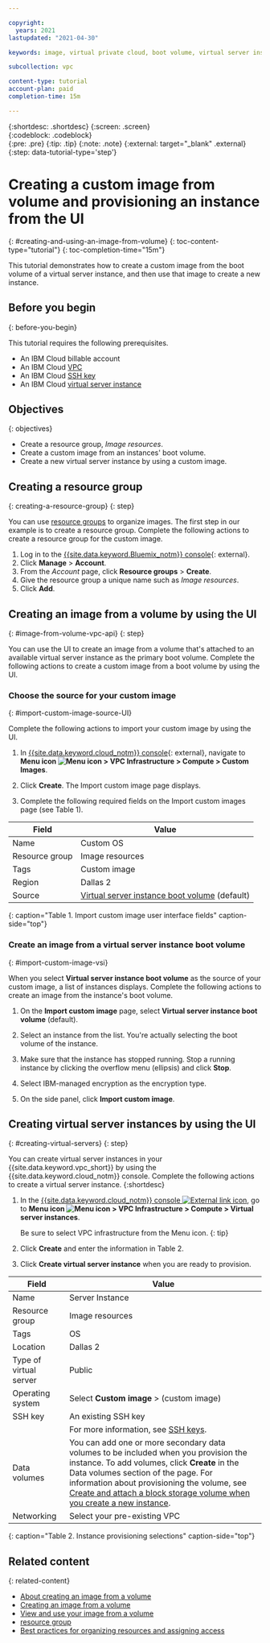 ```yaml
---

copyright:
  years: 2021
lastupdated: "2021-04-30"

keywords: image, virtual private cloud, boot volume, virtual server instance, instance, instances, virtual servers, creating virtual servers, virtual server instances, virtual machines, Virtual Servers for VPC, compute, vsi, vpc, creating, UI, console, generation 2, gen 2

subcollection: vpc

content-type: tutorial
account-plan: paid
completion-time: 15m

---
```


{:shortdesc: .shortdesc}
{:screen: .screen}  
{:codeblock: .codeblock}  
{:pre: .pre}
{:tip: .tip}
{:note: .note}
{:external: target="_blank" .external}
{:step: data-tutorial-type='step'}

# Creating a custom image from volume and provisioning an instance from the UI
{: #creating-and-using-an-image-from-volume}
{: toc-content-type="tutorial"}
{: toc-completion-time="15m"}

This tutorial demonstrates how to create a custom image from the boot volume of a virtual server instance, and then use that image to create a new instance.

## Before you begin
{: before-you-begin}

This tutorial requires the following prerequisites.

- An IBM Cloud billable account
- An IBM Cloud [VPC](/docs/vpc?topic=vpc-getting-started)
- An IBM Cloud [SSH key](/docs/vpc?topic=vpc-ssh-keys)
- An IBM Cloud [virtual server instance](/docs/vpc?topic=vpc-creating-virtual-servers)

## Objectives
{: objectives}
- Create a resource group, *Image resources*.
- Create a custom image from an instances' boot volume.
- Create a new virtual server instance by using a custom image.

## Creating a resource group
{: creating-a-resource-group}
{: step}

You can use [resource groups](/docs/vpc?topic=vpc-iam-getting-started#resources-and-resource-groups) to organize images. The first step in our example is to create a resource group. Complete the following actions to create a resource group for the custom image.

1. Log in to the [{{site.data.keyword.Bluemix_notm}} console](https://{DomainName}){: external}.
2. Click **Manage** > **Account**.
3. From the *Account* page, click **Resource groups** > **Create**.
4. Give the resource group a unique name such as *Image resources*.
5. Click **Add**.

## Creating an image from a volume by using the UI
{: #image-from-volume-vpc-api}
{: step}

You can use the UI to create an image from a volume that's attached to an available virtual server instance as the primary boot volume. Complete the following actions to create a custom image from a boot volume by using the UI.

### Choose the source for your custom image
{: #import-custom-image-source-UI}

Complete the following actions to import your custom image by using the UI.

1. In [{{site.data.keyword.cloud_notm}} console](https://console.cloud.ibm.com/vpc-ext){: external}, 
navigate to **Menu icon ![Menu icon](../icons/icon_hamburger.svg) > VPC Infrastructure > Compute > Custom Images**.

2. Click **Create**. The Import custom image page displays.

3. Complete the following required fields on the Import custom images page (see Table 1).

| Field | Value |
|-------|-------|
| Name | Custom OS |
| Resource group | Image resources |
| Tags | Custom image |
| Region | Dallas 2 |
| Source | [Virtual server instance boot volume](#import-custom-image-vsi) (default) |
{: caption="Table 1. Import custom image user interface fields" caption-side="top"}

### Create an image from a virtual server instance boot volume
{: #import-custom-image-vsi}

When you select **Virtual server instance boot volume** as the source of your custom image, a list of instances displays. Complete the following actions to create an image from the instance's boot volume.

1. On the **Import custom image** page, select **Virtual server instance boot volume** (default).

2. Select an instance from the list. You're actually selecting the boot volume of the instance.

3. Make sure that the instance has stopped running. Stop a running instance by clicking the overflow menu (ellipsis) and click **Stop**.

4. Select IBM-managed encryption as the encryption type.

5. On the side panel, click **Import custom image**.


## Creating virtual server instances by using the UI
{: #creating-virtual-servers}
{: step}

You can create virtual server instances in your {{site.data.keyword.vpc_short}} by using the {{site.data.keyword.cloud_notm}} console. Complete the following actions to create a virtual server instance.
{:shortdesc}

1. In the [{{site.data.keyword.cloud_notm}} console ![External link icon](../icons/launch-glyph.svg "External link icon")](https://{DomainName}/vpc-ext), go to **Menu icon ![Menu icon](../icons/icon_hamburger.svg) > VPC Infrastructure > Compute > Virtual server instances**.

   Be sure to select VPC infrastructure from the Menu icon.
   {: tip}

2. Click **Create** and enter the information in Table 2.

3. Click **Create virtual server instance** when you are ready to provision.

| Field | Value |
|-------|-------|
| Name  | Server Instance |
| Resource group | Image resources |
| Tags | OS |
| Location | Dallas 2 |
| Type of virtual server | Public |
| Operating system | Select **Custom image** > (custom image) |
| SSH key | An existing SSH key |
| | For more information, see [SSH keys](/docs/vpc?topic=vpc-ssh-keys). |
| Data volumes | You can add one or more secondary data volumes to be included when you provision the instance. To add volumes, click **Create** in the Data volumes section of the page. For information about provisioning the volume, see [Create and attach a block storage volume when you create a new instance](/docs/vpc?topic=vpc-creating-block-storage#create-from-vsi). |
| Networking | Select your pre-existing VPC |
{: caption="Table 2. Instance provisioning selections" caption-side="top"}

## Related content
{: related-content}

* [About creating an image from a volume](/docs/vpc?topic=vpc-image-from-volume-vpc)
* [Creating an image from a volume](/docs/vpc?topic=vpc-create-ifv)
* [View and use your image from a volume](/docs/vpc?topic=vpc-create-ifv#ifv-image-creation-completed)
* [resource group](/docs/account?topic=account-account_setup)
* [Best practices for organizing resources and assigning access](/docs/account?topic=account-account_setup)

